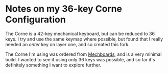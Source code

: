 # Notes on my 36-key Corne Configuration

The Corne is a 42-key mechanical keyboard, but can be reduced to 36 keys. I try and use the same keymap where possible, but found that I really needed an _enter_ key on layer one, and so created this fork.

The Corne I'm using was ordered from [Mechboards](https://mechboards.co.uk/), and is a very minimal build. I wanted to see if using only 36 keys was possible, and so far it's definitely something I want to explore further.

